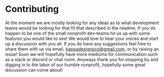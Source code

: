 # Contributing
At the moment we are mostly looking for any ideas as to what development teams would be looking for that fit that described in the readme.
If you do happen to be one of the small nonprofit dev-teams hit us up with some features you would like to see!
We would love to hear your voices and start up a discussion with you all. 
If you do have any suggestions feel free to share them with us via email, kappadesignsco@gmail.com, or by raising an issue!
Soon we will hopefully have more mediums for communication such as a slack or discord or chat room. Anyways thank you for stopping by
and digging in to the labor of our humble nonprofit, hopefully some great discussion can come about!

